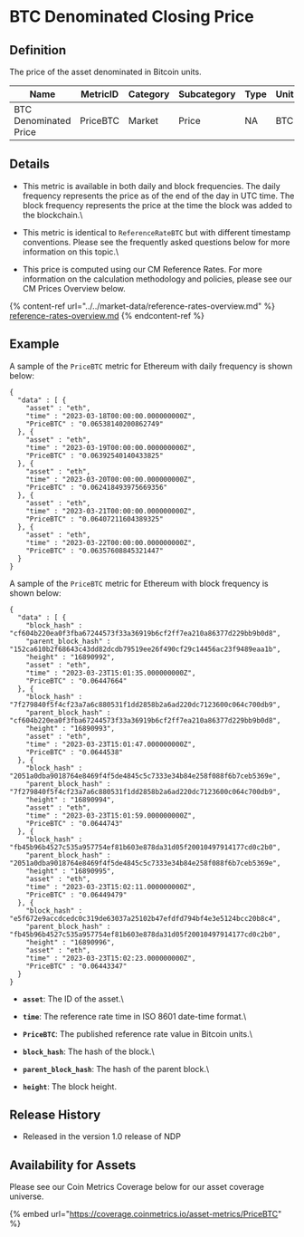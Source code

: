# BTC Denominated Closing Price

## Definition

The price of the asset denominated in Bitcoin units.&#x20;

| Name                  | MetricID | Category | Subcategory | Type | Unit | Interval |
| --------------------- | -------- | -------- | ----------- | ---- | ---- | -------- |
| BTC Denominated Price | PriceBTC | Market   | Price       | NA   | BTC  | 1 day    |

## Details

* This metric is available in both daily and block frequencies. The daily frequency represents the price as of the end of the day in UTC time. The block frequency represents the price at the time the block was added to the blockchain.\

* This metric is identical to `ReferenceRateBTC` but with different timestamp conventions. Please see the frequently asked questions below for more information on this topic.\

* This price is computed using our CM Reference Rates. For more information on the calculation methodology and policies, please see our CM Prices Overview below.

{% content-ref url="../../market-data/reference-rates-overview.md" %}
[reference-rates-overview.md](../../market-data/reference-rates-overview.md)
{% endcontent-ref %}

## Example

A sample of the `PriceBTC` metric for Ethereum with daily frequency is shown below:

```
{
  "data" : [ {
    "asset" : "eth",
    "time" : "2023-03-18T00:00:00.000000000Z",
    "PriceBTC" : "0.06538140200862749"
  }, {
    "asset" : "eth",
    "time" : "2023-03-19T00:00:00.000000000Z",
    "PriceBTC" : "0.06392540140433825"
  }, {
    "asset" : "eth",
    "time" : "2023-03-20T00:00:00.000000000Z",
    "PriceBTC" : "0.062418493975669356"
  }, {
    "asset" : "eth",
    "time" : "2023-03-21T00:00:00.000000000Z",
    "PriceBTC" : "0.06407211604389325"
  }, {
    "asset" : "eth",
    "time" : "2023-03-22T00:00:00.000000000Z",
    "PriceBTC" : "0.06357608845321447"
  }
}
```

A sample of the `PriceBTC` metric for Ethereum with block frequency is shown below:

```
{
  "data" : [ {
    "block_hash" : "cf604b220ea0f3fba67244573f33a36919b6cf2ff7ea210a86377d229bb9b0d8",
    "parent_block_hash" : "152ca610b2f68643c43dd82dcdb79519ee26f490cf29c14456ac23f9489eaa1b",
    "height" : "16890992",
    "asset" : "eth",
    "time" : "2023-03-23T15:01:35.000000000Z",
    "PriceBTC" : "0.06447664"
  }, {
    "block_hash" : "7f279840f5f4cf23a7a6c880531f1dd2858b2a6ad220dc7123600c064c700db9",
    "parent_block_hash" : "cf604b220ea0f3fba67244573f33a36919b6cf2ff7ea210a86377d229bb9b0d8",
    "height" : "16890993",
    "asset" : "eth",
    "time" : "2023-03-23T15:01:47.000000000Z",
    "PriceBTC" : "0.0644538"
  }, {
    "block_hash" : "2051a0dba9018764e8469f4f5de4845c5c7333e34b84e258f088f6b7ceb5369e",
    "parent_block_hash" : "7f279840f5f4cf23a7a6c880531f1dd2858b2a6ad220dc7123600c064c700db9",
    "height" : "16890994",
    "asset" : "eth",
    "time" : "2023-03-23T15:01:59.000000000Z",
    "PriceBTC" : "0.0644743"
  }, {
    "block_hash" : "fb45b96b4527c535a957754ef81b603e878da31d05f20010497914177cd0c2b0",
    "parent_block_hash" : "2051a0dba9018764e8469f4f5de4845c5c7333e34b84e258f088f6b7ceb5369e",
    "height" : "16890995",
    "asset" : "eth",
    "time" : "2023-03-23T15:02:11.000000000Z",
    "PriceBTC" : "0.06449479"
  }, {
    "block_hash" : "e5f672e9accdcedc0c319de63037a25102b47efdfd794bf4e3e5124bcc20b8c4",
    "parent_block_hash" : "fb45b96b4527c535a957754ef81b603e878da31d05f20010497914177cd0c2b0",
    "height" : "16890996",
    "asset" : "eth",
    "time" : "2023-03-23T15:02:23.000000000Z",
    "PriceBTC" : "0.06443347"
  }
}
```

* **`asset`**: The ID of the asset.\

* **`time`**: The reference rate time in ISO 8601 date-time format.\

* **`PriceBTC`**: The published reference rate value in Bitcoin units.\

* **`block_hash`**: The hash of the block.\

* **`parent_block_hash`**: The hash of the parent block.\

* **`height`**: The block height.

## Release History

* Released in the version 1.0 release of NDP

## Availability for Assets

Please see our Coin Metrics Coverage below for our asset coverage universe.

{% embed url="https://coverage.coinmetrics.io/asset-metrics/PriceBTC" %}
